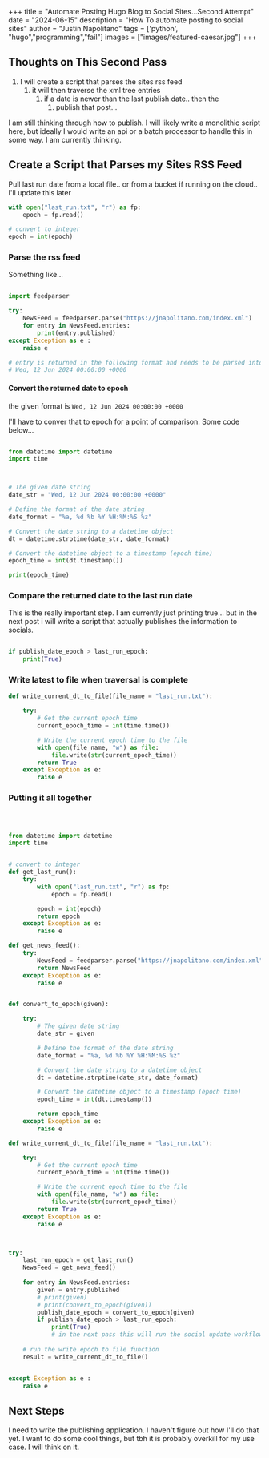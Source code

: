 +++
title =  "Automate Posting Hugo Blog to Social Sites...Second Attempt"
date = "2024-06-15"
description = "How To automate posting to social sites"
author = "Justin Napolitano"
tags = ['python', "hugo","programming","fail"]
images = ["images/featured-caesar.jpg"]
+++


## Thoughts on This Second Pass


1. I will create a script that parses the sites rss feed
   1. it will then traverse the xml tree entries
      1. if a date is newer than the last publish date.. then the 
         1. publish that post...

I am still thinking through how to publish. I will likely write a monolithic script here, but ideally I would write an api or a batch processor to handle this in some way. I am currently thinking.  


## Create a Script that Parses my Sites RSS Feed

Pull last run date from a local file.. or from a bucket if running on the cloud.. I'll update this later

```python
with open("last_run.txt", "r") as fp:
    epoch = fp.read()

# convert to integer
epoch = int(epoch)

```


### Parse the rss feed


Something like...

```python

import feedparser

try:
    NewsFeed = feedparser.parse("https://jnapolitano.com/index.xml")
    for entry in NewsFeed.entries:
        print(entry.published)
except Exception as e :
    raise e

# entry is returned in the following format and needs to be parsed into epoch
# Wed, 12 Jun 2024 00:00:00 +0000


```

#### Convert the returned date to epoch 

the given format is 
```Wed, 12 Jun 2024 00:00:00 +0000```

I'll have to conver that to epoch for a point of comparison. Some code below...

```python

from datetime import datetime
import time



# The given date string
date_str = "Wed, 12 Jun 2024 00:00:00 +0000"

# Define the format of the date string
date_format = "%a, %d %b %Y %H:%M:%S %z"

# Convert the date string to a datetime object
dt = datetime.strptime(date_str, date_format)

# Convert the datetime object to a timestamp (epoch time)
epoch_time = int(dt.timestamp())

print(epoch_time)

```

### Compare the returned date to the last run date

This is the really important step. I am currently just printing true... but in the next post i will write a script that actually publishes the information to socials. 
```python

if publish_date_epoch > last_run_epoch:
    print(True)
```

### Write latest to file when traversal is complete

```python
def write_current_dt_to_file(file_name = "last_run.txt"):

    try:
        # Get the current epoch time
        current_epoch_time = int(time.time())

        # Write the current epoch time to the file
        with open(file_name, "w") as file:
            file.write(str(current_epoch_time))
        return True
    except Exception as e:
        raise e
```

### Putting it all together

```python



from datetime import datetime
import time


# convert to integer
def get_last_run():
    try:
        with open("last_run.txt", "r") as fp:
            epoch = fp.read()

        epoch = int(epoch)
        return epoch
    except Exception as e:
        raise e

def get_news_feed():
    try:
        NewsFeed = feedparser.parse("https://jnapolitano.com/index.xml")
        return NewsFeed
    except Exception as e:
        raise e


def convert_to_epoch(given):

    try: 
        # The given date string
        date_str = given

        # Define the format of the date string
        date_format = "%a, %d %b %Y %H:%M:%S %z"

        # Convert the date string to a datetime object
        dt = datetime.strptime(date_str, date_format)

        # Convert the datetime object to a timestamp (epoch time)
        epoch_time = int(dt.timestamp())

        return epoch_time
    except Exception as e:
        raise e

def write_current_dt_to_file(file_name = "last_run.txt"):

    try:
        # Get the current epoch time
        current_epoch_time = int(time.time())

        # Write the current epoch time to the file
        with open(file_name, "w") as file:
            file.write(str(current_epoch_time))
        return True
    except Exception as e:
        raise e



try:
    last_run_epoch = get_last_run()
    NewsFeed = get_news_feed()
   
    for entry in NewsFeed.entries:
        given = entry.published
        # print(given)
        # print(convert_to_epoch(given))
        publish_date_epoch = convert_to_epoch(given)
        if publish_date_epoch > last_run_epoch:
            print(True)
            # in the next pass this will run the social update workflow
    
    # run the write epoch to file function
    result = write_current_dt_to_file()


except Exception as e :
    raise e

```

## Next Steps

I need to write the publishing application. I haven't figure out how I'll do that yet. I want to do some cool things, but tbh it is probably overkill for my use case. I will think on it.  